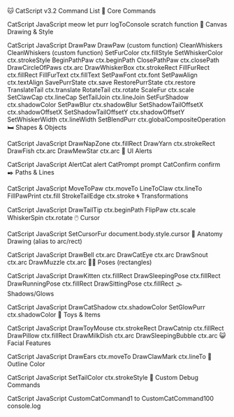 🐱 CatScript v3.2 Command List
🔧 Core Commands

CatScript	JavaScript
meow	let
purr	logToConsole
scratch	function
🎨 Canvas Drawing & Style

CatScript	JavaScript
DrawPaw	DrawPaw (custom function)
CleanWhiskers	CleanWhiskers (custom function)
SetFurColor	ctx.fillStyle
SetWhiskerColor	ctx.strokeStyle
BeginPathPaw	ctx.beginPath
ClosePathPaw	ctx.closePath
DrawCircleOfPaws	ctx.arc
DrawWhiskerBox	ctx.strokeRect
FillFurRect	ctx.fillRect
FillFurText	ctx.fillText
SetPawFont	ctx.font
SetPawAlign	ctx.textAlign
SavePurrState	ctx.save
RestorePurrState	ctx.restore
TranslateTail	ctx.translate
RotateTail	ctx.rotate
ScaleFur	ctx.scale
SetClawCap	ctx.lineCap
SetTailJoin	ctx.lineJoin
SetFurShadow	ctx.shadowColor
SetPawBlur	ctx.shadowBlur
SetShadowTailOffsetX	ctx.shadowOffsetX
SetShadowTailOffsetY	ctx.shadowOffsetY
SetWhiskerWidth	ctx.lineWidth
SetBlendPurr	ctx.globalCompositeOperation
🛏️ Shapes & Objects

CatScript	JavaScript
DrawNapZone	ctx.fillRect
DrawYarn	ctx.strokeRect
DrawFish	ctx.arc
DrawMewStar	ctx.arc
🧩 UI Alerts

CatScript	JavaScript
AlertCat	alert
CatPrompt	prompt
CatConfirm	confirm
✒️ Paths & Lines

CatScript	JavaScript
MoveToPaw	ctx.moveTo
LineToClaw	ctx.lineTo
FillPawPrint	ctx.fill
StrokeTailEdge	ctx.stroke
🌀 Transformations

CatScript	JavaScript
DrawTailTip	ctx.beginPath
FlipPaw	ctx.scale
WhiskerSpin	ctx.rotate
🖱️ Cursor

CatScript	JavaScript
SetCursorFur	document.body.style.cursor
🐾 Anatomy Drawing (alias to arc/rect)

CatScript	JavaScript
DrawBell	ctx.arc
DrawCatEye	ctx.arc
DrawSnout	ctx.arc
DrawMuzzle	ctx.arc
🐱‍👤 Poses (rectangles)

CatScript	JavaScript
DrawKitten	ctx.fillRect
DrawSleepingPose	ctx.fillRect
DrawRunningPose	ctx.fillRect
DrawSittingPose	ctx.fillRect
🌫️ Shadows/Glows

CatScript	JavaScript
DrawCatShadow	ctx.shadowColor
SetGlowPurr	ctx.shadowColor
🎲 Toys & Items

CatScript	JavaScript
DrawToyMouse	ctx.strokeRect
DrawCatnip	ctx.fillRect
DrawPillow	ctx.fillRect
DrawMilkDish	ctx.arc
DrawSleepingBubble	ctx.arc
😺 Facial Features

CatScript	JavaScript
DrawEars	ctx.moveTo
DrawClawMark	ctx.lineTo
🎨 Outline Color

CatScript	JavaScript
SetTailColor	ctx.strokeStyle
🧪 Custom Debug Commands

CatScript	JavaScript
CustomCatCommand1 to CustomCatCommand100	console.log
